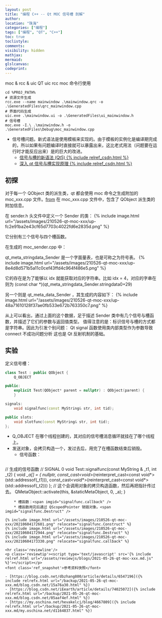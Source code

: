 ```yaml
---
layout: post
title: "编程 C++ -- Qt MOC 信号槽 剖解"
author:
location: "珠海"
categories: ["编程"]
tags: ["编程", "QT", "C++"]
toc: true
toclistyle:
comments:
visibility: hidden
mathjax:
mermaid:
glslcanvas:
codeprint:
---
```


moc & rcc & uic
QT uic rcc moc 命令行使用
```
cd %PROJ_PATH%
# 资源文件生成
rcc.exe --name mainwindow .\mainwindow.qrc -o .\GeneratedFiles\qrc_mainwindow.cpp
# 界面代码生成
uic.exe .\mainwindow.ui -o .\GeneratedFiles\ui_mainwindow.h
# 信号槽
moc.exe -I.\ .\mainwindow.h -o .\GeneratedFiles\Debug\moc_mainwindow.cpp
```

* 信号槽问题。新式语法是使用模板来实现的。由于模板的实例化是编译期完成的，所以如果有问题编译时直接就可以暴露出来，这比老式用法（问题要在运行时才能反应出来）是的巨大的改进。
    * [信号与槽的新语法 (Qt5) {% include relref_csdn.html %}](https://blog.csdn.net/dbzhang800/article/details/6547196)
    * [深入 qt 信号与槽实现原理 {% include relref_csdn.html %}](https://blog.csdn.net/iEearth/article/details/74025072)


## 初探

对于每一个 QObject 类的派生类，qt 都会使用 moc 命令之生成附加的 moc_xxx.cpp 文件。[from](https://my.oschina.net/hevakelcj/blog/4667809)
在 moc_xxx.cpp 文件中，包含了 QObject 派生类的附加信息。

在 sender.h 头文件中定义一个 Sender 的类：
{% include image.html url="/assets/images/210526-qt-moc-xxx/up-fc2e91ba2e43cf65d7703c4022fd6e2835d.png" %}

它分别有三个信号与四个槽函数。

在生成的 moc_sender.cpp 中：

qt_meta_stringdata_Sender 是一个字面量表，也是可称之为符号表。
{% include image.html url="/assets/images/210526-qt-moc-xxx/up-8e4d8d571b5a11c0cef43ffd4c964f486e5.png" %}

它的存在是为了能够以 idx 就能获取对应的字符串。比如 idx = 4，对应的字串在则为 (const char \*)(qt_meta_stringdata_Sender.stringdata0+29)

另一个则是 qt_meta_data_Sender ，其生成的内容如下：
{% include image.html url="/assets/images/210526-qt-moc-xxx/up-48a71610128f37ae0fb533e672b763350c7.png" %}

从上可以看出，通过上面的这个数据，足于描述 Sender 类中有几个信号与槽函数，并描述了它们的参数与返回值类型。
值得注意的是：标识信号与槽的方式都是字符串。因此为引发个别问题： Qt signal 函数使用类内部类型作为参数导致 connect 不成功问题分析
这也是 Qt 反射机制的基础。


## 实验

定义信号槽：
```cpp
class Test : public QObject {
    Q_OBJECT

public:
    explicit Test(QObject* parent = nullptr) : QObject(parent) {
    }

signals:
    void signalfunc(const MyString& str, int tid);

public slots:
    void slotfunc(const MyString& str, int tid);
};
```

* Q_OBJECT 在哪个线程创建的，其对应的信号槽消息循环就挂在了哪个线程上。
* 发送对象，会拷贝构造一个，发过去后，用完了在槽函数结束后销毁。
    * 信号函数：<span imgid="signalfunc.Construct" />
  ```cpp
// 生成的信号函数
// SIGNAL 0
void Test::signalfunc(const MyString & _t1, int _t2)
{
    void *_a[] = { nullptr, const_cast<void*>(reinterpret_cast<const void*>(std::addressof(_t1))), const_cast<void*>(reinterpret_cast<const void*>(std::addressof(_t2))) };
    // 这个会调用对象的拷贝构造函数，然后再把指针传过去。
    QMetaObject::activate(this, &staticMetaObject, 0, _a);
}
```
    * 槽函数：<span imgid="signalfunc.callback" />
    * 槽函数用完后通过 QScopedPointer 销毁对象。<span imgid="signalfunc.Destruct" />

{% include image.html url="/assets/images/210526-qt-moc-xxx/20210604172601.png" relocate="signalfunc.Construct" %}
{% include image.html url="/assets/images/210526-qt-moc-xxx/20210604172944.png" relocate="signalfunc.Destruct" %}
{% include image.html url="/assets/images/210526-qt-moc-xxx/20210604173330.png" relocate="signalfunc.callback" %}

<hr class='reviewline'/>
<p class='reviewtip'><script type='text/javascript' src='{% include relref.html url="/assets/reviewjs/blogs/2021-05-26-qt-moc-xxx.md.js" %}'></script></p>
<font class='ref_snapshot'>参考资料快照</font>

- [https://blog.csdn.net/dbzhang800/article/details/6547196]({% include relrefx.html url="/backup/2021-05-26-qt-moc-xxx.md/blog.csdn.net/15a76a30.html" %})
- [https://blog.csdn.net/iEearth/article/details/74025072]({% include relrefx.html url="/backup/2021-05-26-qt-moc-xxx.md/blog.csdn.net/05aaf4ef.html" %})
- [https://my.oschina.net/hevakelcj/blog/4667809]({% include relrefx.html url="/backup/2021-05-26-qt-moc-xxx.md/my.oschina.net/d1164837.html" %})
